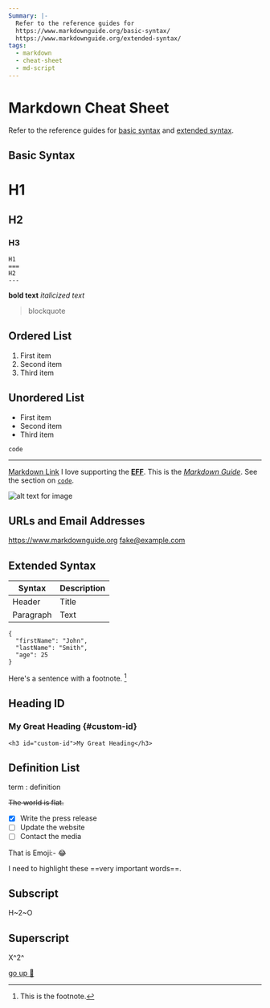 ```yaml
---
Summary: |-
  Refer to the reference guides for
  https://www.markdownguide.org/basic-syntax/
  https://www.markdownguide.org/extended-syntax/
tags:
  - markdown
  - cheat-sheet
  - md-script
---
```


# Markdown Cheat Sheet

Refer to the reference guides for [basic syntax](https://www.markdownguide.org/basic-syntax/) and [extended syntax](https://www.markdownguide.org/extended-syntax/).

Basic Syntax
---
# H1
## H2
### H3

```
H1
===
H2
---
```


**bold text**
*italicized text*

> blockquote

 Ordered List
---
1. First item
2. Second item
3. Third item

Unordered List
---
- First item
- Second item
- Third item

`code`

---

[Markdown Link](https://www.markdownguide.org)
I love supporting the **[EFF](https://eff.org)**.
This is the *[Markdown Guide](https://www.markdownguide.org)*.
See the section on [`code`](#code).


![alt text for image](https://www.markdownguide.org/assets/images/tux.png)

URLs and Email Addresses
---
<https://www.markdownguide.org>
<fake@example.com>


Extended Syntax
---

| Syntax | Description |
| ----------- | ----------- |
| Header | Title |
| Paragraph | Text |


```
{
  "firstName": "John",
  "lastName": "Smith",
  "age": 25
}
```


Here's a sentence with a footnote. [^1]

[^1]: This is the footnote.

Heading ID
---
### My Great Heading {#custom-id}
`<h3 id="custom-id">My Great Heading</h3>`


 Definition List
 ---
term
: definition


~~The world is flat.~~

- [x] Write the press release
- [ ] Update the website
- [ ] Contact the media

That is Emoji:-  :joy:

I need to highlight these ==very important words==.

Subscript
---
H~2~O

Superscript
---
X^2^


 [go up  🔼](#Markdown%20Cheat%20Sheet)
 